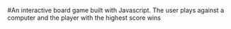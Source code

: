 #An interactive board game built with Javascript. The user plays against a computer and the player with the highest score wins
